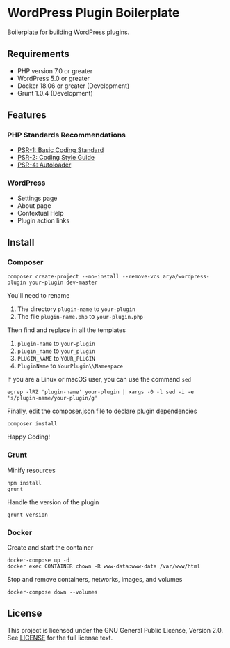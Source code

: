 # WordPress Plugin Boilerplate

Boilerplate for building WordPress plugins.

## Requirements

* PHP version 7.0 or greater
* WordPress 5.0 or greater
* Docker 18.06 or greater (Development)
* Grunt 1.0.4 (Development)

## Features

### PHP Standards Recommendations

* [PSR-1: Basic Coding Standard](https://www.php-fig.org/psr/psr-1/)
* [PSR-2: Coding Style Guide](https://www.php-fig.org/psr/psr-2/)
* [PSR-4: Autoloader](https://www.php-fig.org/psr/psr-4/)

### WordPress

* Settings page
* About page
* Contextual Help
* Plugin action links

## Install

### Composer

    composer create-project --no-install --remove-vcs arya/wordpress-plugin your-plugin dev-master

You'll need to rename

1. The directory `plugin-name` to `your-plugin`
1. The file `plugin-name.php` to `your-plugin.php`

Then find and replace in all the templates

1. `plugin-name` to `your-plugin`
1. `plugin_name` to `your_plugin`
1. `PLUGIN_NAME` to `YOUR_PLUGIN`
1. `PluginName` to `YourPlugin\\Namespace`

If you are a Linux or macOS user, you can use the command `sed`

    egrep -lRZ 'plugin-name' your-plugin | xargs -0 -l sed -i -e 's/plugin-name/your-plugin/g'

Finally, edit the composer.json file to declare plugin dependencies

    composer install

Happy Coding!

### Grunt

Minify resources

    npm install
    grunt
Handle the version of the plugin

    grunt version

### Docker

Create and start the container

    docker-compose up -d
    docker exec CONTAINER chown -R www-data:www-data /var/www/html

Stop and remove containers, networks, images, and volumes

    docker-compose down --volumes

## License

This project is licensed under the GNU General Public License, Version 2.0.
See [LICENSE](LICENSE) for the full license text.
